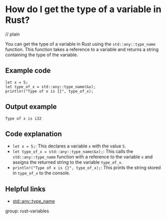 # How do I get the type of a variable in Rust?
// plain

You can get the type of a variable in Rust using the `std::any::type_name` function. This function takes a reference to a variable and returns a string containing the type of the variable.

## Example code

```
let x = 5;
let type_of_x = std::any::type_name(&x);
println!("Type of x is {}", type_of_x);
```

## Output example

```
Type of x is i32
```

## Code explanation

- `let x = 5;`: This declares a variable `x` with the value `5`.
- `let type_of_x = std::any::type_name(&x);`: This calls the `std::any::type_name` function with a reference to the variable `x` and assigns the returned string to the variable `type_of_x`.
- `println!("Type of x is {}", type_of_x);`: This prints the string stored in `type_of_x` to the console.

## Helpful links
- [std::any::type_name](https://doc.rust-lang.org/std/any/fn.type_name.html)

group: rust-variables